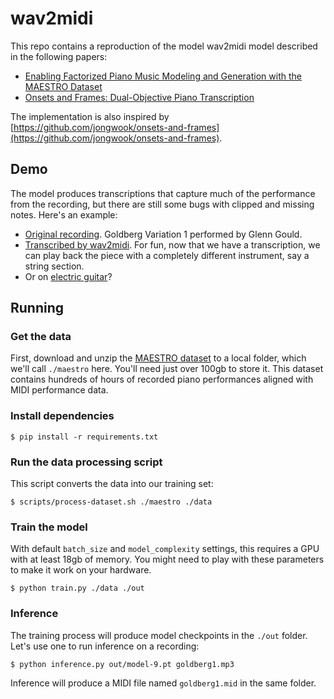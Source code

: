 # wav2midi

This repo contains a reproduction of the model wav2midi model described in the following papers:

- [Enabling Factorized Piano Music Modeling and Generation with the MAESTRO Dataset](https://arxiv.org/abs/1810.12247)
- [Onsets and Frames: Dual-Objective Piano Transcription](https://arxiv.org/abs/1710.11153)

The implementation is also inspired by [https://github.com/jongwook/onsets-and-frames](https://github.com/jongwook/onsets-and-frames).

## Demo
The model produces transcriptions that capture much of the performance from the recording, but there are still some bugs with clipped and missing notes. Here's an example:
 - [Original recording](https://drive.google.com/file/d/191xMbfwhel2E8kbVLy4lQzDAzA3TN00w/view). Goldberg Variation 1 performed by Glenn Gould.
 - [Transcribed by wav2midi](https://drive.google.com/file/d/1Z84Yf5l8xB_bsHg8I26I3J4Wz104uRXl/view). For fun, now that we have a transcription, we can play back the piece with a completely different instrument, say a string section.
- Or on [electric guitar](https://drive.google.com/file/d/1eTiLvHqmbbcrG8boJelk6jyxIsXwbxWg/view)?

## Running

### Get the data
First, download and unzip the [MAESTRO dataset](https://magenta.tensorflow.org/datasets/maestro) to a local folder, which we'll call `./maestro` here. You'll need just over 100gb to store it. This dataset contains hundreds of hours of recorded piano performances aligned with MIDI performance data.

### Install dependencies
```shell
$ pip install -r requirements.txt
```

### Run the data processing script
This script converts the data into our training set:
```shell
$ scripts/process-dataset.sh ./maestro ./data
```

### Train the model
With default `batch_size` and `model_complexity` settings, this requires a GPU with at least 18gb of memory. You might need to play with these parameters to make it work on your hardware.
```shell
$ python train.py ./data ./out
```

### Inference
The training process will produce model checkpoints in the `./out` folder. Let's use one to run inference on a recording:
```shell
$ python inference.py out/model-9.pt goldberg1.mp3
```

Inference will produce a MIDI file named `goldberg1.mid` in the same folder.
